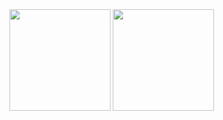 <div>
<img height="180em" src="https://github-readme-stats.vercel.app/api?username=ChristianSilvaPaz&show_icons=true&theme=transparent"/>
<img height="180em" src="https://github-readme-stats.vercel.app/api/top-langs/?username=ChristianSilvaPaz&layout=compact)](https://github.com/ChristianSilvaPaz/github-readme-stats"/>
</div>
  
 
